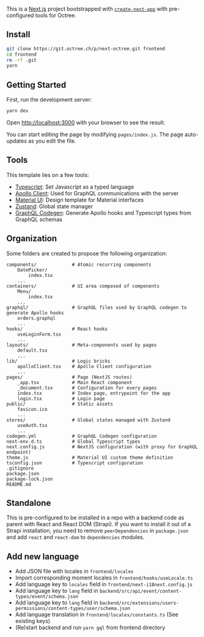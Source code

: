 This is a [Next.js](https://nextjs.org/) project bootstrapped with [`create-next-app`](https://github.com/vercel/next.js/tree/canary/packages/create-next-app) with pre-configured tools for Octree.

## Install

```bash
git clone https://git.octree.ch/p/next-octree.git frontend
cd frontend
rm -rf .git
yarn
```

## Getting Started

First, run the development server:

```bash
yarn dev
```

Open [http://localhost:3000](http://localhost:3000) with your browser to see the result.

You can start editing the page by modifying `pages/index.js`. The page auto-updates as you edit the file.

## Tools

This template lies on a few tools:

- [Typescript](https://www.typescriptlang.org/): Set Javascript as a typed language
- [Apollo Client](https://www.apollographql.com/docs/react/): Used for GraphQL communications with the server
- [Material UI](https://material-ui.com/): Design template for Material interfaces
- [Zustand](https://github.com/pmndrs/zustand): Global state manager
- [GraphQL Codegen](https://graphql-code-generator.com/): Generate Apollo hooks and Typescript types from GraphQL schemas

## Organization

Some folders are created to propose the following organization:

```
components/ 			# Atomic recurring components
	DatePicker/
		index.tsx
	...
containers/				# UI area composed of components
	Menu/
		index.tsx
	...
graphql/				# GraphQL files used by GraphQL codegen to generate Apollo hooks
	orders.graphql
	...
hooks/					# React hooks
	useLoginForm.tsx
	...
layouts/				# Meta-components used by pages
	default.tsx
	...
lib/					# Logic bricks
	apolloClient.tsx	# Apollo Client configuration
	...
pages/					# Page (NextJS routes)
	_app.tsx			# Main React component
	_document.tsx		# Configuration for every pages
	index.tsx			# Index page, entrypoint for the app
	login.tsx			# Login page
public/					# Static assets
	favicon.ico
	...
stores/					# Global states managed with Zustand
	useAuth.tsx
	...
codegen.yml				# GraphQL Codegen configuration
next-env.d.ts			# Global Typescript types
next.config.js			# NextJS configuration (with proxy for GraphQL endpoint)
theme.js				# Material UI custom theme definition
tsconfig.json			# Typescript configuration
.gitignore
package.json
package-lock.json
README.md
```

## Standalone

This is pre-configured to be installed in a repo with a backend code as parent with React and React DOM (Strapi). If you want to install it out of a Strapi installation, you need to remove `peerDependencies` in `package.json` and add `react` and `react-dom` to `dependencies` modules.

## Add new language

- Add JSON file with locales in `frontend/locales`
- Import corresponding moment locales in `frontend/hooks/useLocale.ts`
- Add language key to `locales` field in `frontend/next-i18next.config.js`
- Add language key to `lang` field in `backend/src/api/event/content-types/event/schema.json`
- Add language key to `lang` field in `backend/src/extensions/users-permissions/content-types/user/schema.json`
- Add language translation in `frontend/locales/constants.ts` (See existing keys)
- (Re)start backend and run `yarn gql` from frontend directory